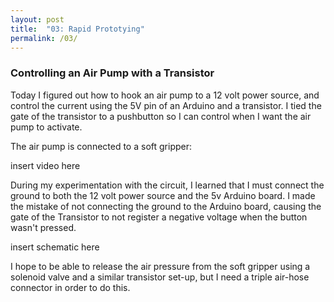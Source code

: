 ```yaml
---
layout: post
title:  "03: Rapid Prototying"
permalink: /03/
---
```


### Controlling an Air Pump with a Transistor

Today I figured out how to hook an air pump to a 12 volt power source, and control the current using the 5V pin of an Arduino and a transistor. I tied the gate of the transistor to a pushbutton so I can control when I want the air pump to activate.

The air pump is connected to a soft gripper:

insert video here

During my experimentation with the circuit, I learned that I must connect the ground to both the 12 volt power source and the 5v Arduino board. I made the mistake of not connecting the ground to the Arduino board, causing the gate of the Transistor to not register a negative voltage when the button wasn't pressed.

insert schematic here

I hope to be able to release the air pressure from the soft gripper using a solenoid valve and a similar transistor set-up, but I need a triple air-hose connector in order to do this.
